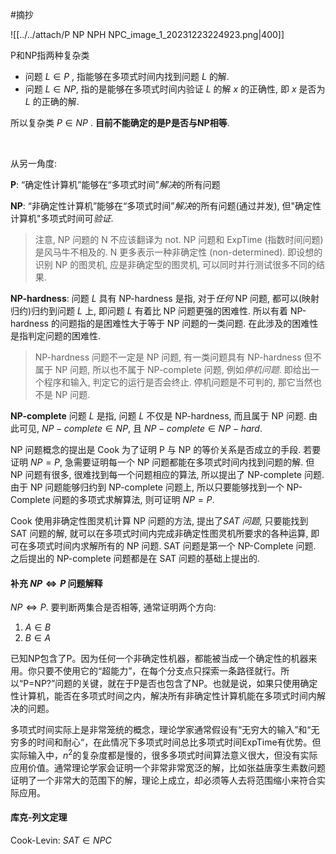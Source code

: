 #摘抄

![[../../attach/P NP NPH NPC_image_1_20231223224923.png|400]]

P和NP指两种复杂类  
- 问题 $L\in P$ , 指能够在多项式时间内找到问题 $L$ 的解.  
- 问题 $L\in NP$, 指的是能够在多项式时间内验证 $L$ 的解 $x$ 的正确性, 即 $x$ 是否为 $L$ 的正确的解. 

所以复杂类 $P\in NP$ . **目前不能确定的是P是否与NP相等**.

<br>

从另一角度:

**P**: “确定性计算机”能够在“多项式时间”*解决*的所有问题

**NP**: “非确定性计算机”能够在“多项式时间”*解决*的所有问题(通过并发), 但"确定性计算机"多项式时间可*验证*.

> 注意, NP 问题的 N 不应该翻译为 not. NP 问题和 ExpTime (指数时间问题) 是风马牛不相及的. N 更多表示一种非确定性 (non-determined). 即设想的识别 NP 的图灵机, 应是非确定型的图灵机, 可以同时并行测试很多不同的结果. 

**NP-hardness**: 问题 $L$ 具有 NP-hardness 是指, 对于*任何* NP 问题, 都可以(映射归约)归约到问题 $L$ 上, 即问题 $L$ 有着比 NP 问题更强的困难性. 所以有着 NP-hardness 的问题指的是困难性大于等于 NP 问题的一类问题. 在此涉及的困难性是指判定问题的困难性. 

> NP-hardness 问题不一定是 NP 问题, 有一类问题具有 NP-hardness 但不属于 NP 问题, 所以也不属于 NP-complete 问题, 例如*停机问题*. 即给出一个程序和输入, 判定它的运行是否会终止. 停机问题是不可判的, 那它当然也不是 NP 问题. 

**NP-complete** 问题 $L$ 是指, 问题 $L$ 不仅是 NP-hardness, 而且属于 NP 问题. 由此可见, $NP-complete\in NP$, 且 $NP-complete\in NP-hard$.

NP 问题概念的提出是 Cook 为了证明 P 与 NP 的等价关系是否成立的手段. 若要证明 $NP=P$, 急需要证明每一个 NP 问题都能在多项式时间内找到问题的解. 但 NP 问题有很多, 很难找到每一个问题相应的算法, 所以提出了 NP-complete 问题. 由于 NP 问题能够归约到 NP-complete 问题上, 所以只要能够找到一个 NP-Complete 问题的多项式求解算法, 则可证明 $NP=P$.

Cook 使用非确定性图灵机计算 NP 问题的方法, 提出了*SAT 问题*, 只要能找到 SAT 问题的解, 就可以在多项式时间内完成非确定性图灵机所要求的各种运算, 即可在多项式时间内求解所有的 NP 问题. SAT 问题是第一个 NP-Complete 问题. 之后提出的 NP-complete 问题都是在 SAT 问题的基础上提出的. 


#### 补充 $NP \Leftrightarrow P$ 问题解释

$NP\Leftrightarrow P$. 要判断两集合是否相等, 通常证明两个方向:

1. $A\in B$
2. $B\in A$

已知NP包含了P。因为任何一个非确定性机器，都能被当成一个确定性的机器来用。你只要不使用它的“超能力”，在每个分支点只探索一条路径就行。所以“P=NP?”问题的关键，就在于P是否也包含了NP。也就是说，如果只使用确定性计算机，能否在多项式时间之内，解决所有非确定性计算机能在多项式时间内解决的问题。

多项式时间实际上是非常笼统的概念，理论学家通常假设有“无穷大的输入”和“无穷多的时间和耐心“，在此情况下多项式时间总比多项式时间ExpTime有优势。但实际输入中，$n^2$的复杂度都是慢的，很多多项式时间算法意义很大，但没有实际应用价值。通常理论学家会证明一个非常非常宽泛的解，比如张益唐孪生素数问题证明了一个非常大的范围下的解，理论上成立，却必须等人去将范围缩小来符合实际应用。

#### 库克-列文定理 
Cook-Levin:   $SAT \in NPC$